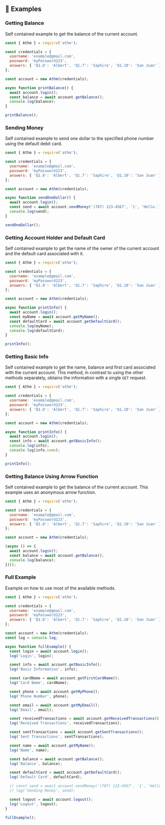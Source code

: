 ## 📓 Examples

### Getting Balance

Self contained example to get the balance of the current account.

```js
const { Athm } = require('athm');

const credentials = {
  username: 'example@gmail.com',
  password: 'myPassword123',
  answers: { 'Q1.8': 'Albert', 'Q1.7': 'Saphire', 'Q1.10': 'San Juan' }
};

const account = new Athm(credentials);

async function printBalance() {
  await account.login();
  const balance = await account.getBalance();
  console.log(balance);
}

printBalance();
```

### Sending Money

Self contained example to send one dollar to the specified phone number using the default debit card.

```js
const { Athm } = require('athm');

const credentials = {
  username: 'example@gmail.com',
  password: 'myPassword123',
  answers: { 'Q1.8': 'Albert', 'Q1.7': 'Saphire', 'Q1.10': 'San Juan' }
};

const account = new Athm(credentials);

async function sendOneDollar() {
  await account.login();
  const send = await account.sendMoney('(787) 123-4567', '1', 'Hello.');
  console.log(send);
}

sendOneDollar();
```

### Getting Account Holder and Default Card

Self contained example to get the name of the owner of the current account and the default card associated with it.

```js
const { Athm } = require('athm');

const credentials = {
  username: 'example@gmail.com',
  password: 'myPassword123',
  answers: { 'Q1.8': 'Albert', 'Q1.7': 'Saphire', 'Q1.10': 'San Juan' }
};

const account = new Athm(credentials);

async function printInfo() {
  await account.login();
  const myName = await account.getMyName();
  const defaultCard = await account.getDefaultCard();
  console.log(myName);
  console.log(defaultCard);
}

printInfo();
```

### Getting Basic Info

Self contained example to get the name, balance and first card associated with the current account. This method, in contrast to using the other methods separately, obtains the information with a single `GET` request.

```js
const { Athm } = require('athm');

const credentials = {
  username: 'example@gmail.com',
  password: 'myPassword123',
  answers: { 'Q1.8': 'Albert', 'Q1.7': 'Saphire', 'Q1.10': 'San Juan' }
};

const account = new Athm(credentials);

async function printInfo() {
  await account.login();
  const info = await account.getBasicInfo();
  console.log(info);
  console.log(info.name);
}

printInfo();
```

### Getting Balance Using Arrow Function

Self contained example to get the balance of the current account. This example uses an anonymous arrow function.

```js
const { Athm } = require('athm');

const credentials = {
  username: 'example@gmail.com',
  password: 'myPassword123',
  answers: { 'Q1.8': 'Albert', 'Q1.7': 'Saphire', 'Q1.10': 'San Juan' }
};

const account = new Athm(credentials);

(async () => {
  await account.login();
  const balance = await account.getBalance();
  console.log(balance);
})();
```

### Full Example

Example on how to use most of the available methods.

```js
const { Athm } = require('athm');

const credentials = {
  username: 'example@gmail.com',
  password: 'myPassword123',
  answers: { 'Q1.8': 'Albert', 'Q1.7': 'Saphire', 'Q1.10': 'San Juan' }
};

const account = new Athm(credentials);
const log = console.log;

async function fullExample() {
  const login = await account.login();
  log('Login', login);

  const info = await account.getBasicInfo();
  log('Basic Information', info);

  const cardName = await account.getFirstCardName();
  log('Card Name', cardName);

  const phone = await account.getMyPhone();
  log('Phone Number', phone);

  const email = await account.getMyEmail();
  log('Email', email);

  const receivedTransactions = await account.getReceivedTransactions();
  log('Received Transactions', receivedTransactions);

  const sentTransactions = await account.getSentTransactions();
  log('Sent Transactions', sentTransactions);

  const name = await account.getMyName();
  log('Name', name);

  const balance = await account.getBalance();
  log('Balance', balance);

  const defaultCard = await account.getDefaultCard();
  log('Default Card', defaultCard);

  // const send = await account.sendMoney('(787) 123-4567', '1', 'Hello.');
  // log('Sending Money', send);

  const logout = await account.logout();
  log('Logout', logout);
}

fullExample();
```
